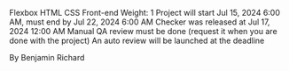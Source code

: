 Flexbox
HTML
CSS
Front-end
 Weight: 1
 Project will start Jul 15, 2024 6:00 AM, must end by Jul 22, 2024 6:00 AM
 Checker was released at Jul 17, 2024 12:00 AM
 Manual QA review must be done (request it when you are done with the project)
 An auto review will be launched at the deadline


By Benjamin Richard

